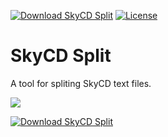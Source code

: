 [![Download SkyCD Split](https://img.shields.io/sourceforge/dt/split.skycd.p.svg)](https://sourceforge.net/projects/split.skycd.p/files/latest/download) [![License](https://img.shields.io/github/license/SkyCD/SkyCD-Split.svg?maxAge=2592000)](License.txt)
# SkyCD Split

A tool for spliting SkyCD text files.

![](https://a.fsdn.com/con/app/proj/split.skycd.p/screenshots/1.png)

[![Download SkyCD Split](https://a.fsdn.com/con/app/sf-download-button)](https://sourceforge.net/projects/split.skycd.p/files/latest/download)
